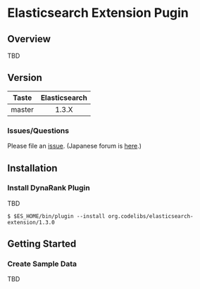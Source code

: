 Elasticsearch Extension Pugin
=======================

## Overview

TBD

## Version

| Taste     | Elasticsearch |
|:---------:|:-------------:|
| master    | 1.3.X         |

### Issues/Questions

Please file an [issue](https://github.com/codelibs/elasticsearch-extension/issues "issue").
(Japanese forum is [here](https://github.com/codelibs/codelibs-ja-forum "here").)

## Installation

### Install DynaRank Plugin

TBD

    $ $ES_HOME/bin/plugin --install org.codelibs/elasticsearch-extension/1.3.0

## Getting Started

### Create Sample Data

TBD
